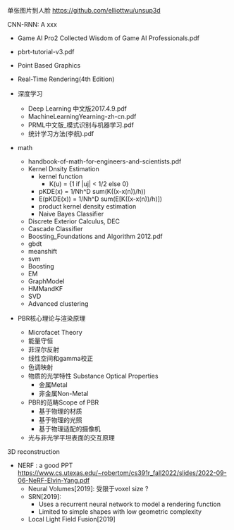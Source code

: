 
单张图片到人脸 https://github.com/elliottwu/unsup3d


CNN-RNN: A xxx
- Game AI Pro2 Collected Wisdom of Game AI Professionals.pdf
- pbrt-tutorial-v3.pdf
- Point Based Graphics
- Real-Time Rendering(4th Edition) 


- 深度学习
  - Deep Learning 中文版2017.4.9.pdf
  - MachineLearningYearning-zh-cn.pdf
  - PRML中文版_模式识别与机器学习.pdf
  - 统计学习方法(李航).pdf
  

- math
  - handbook-of-math-for-engineers-and-scientists.pdf
  - Kernel Dnsity Estimation
    - kernel function
      - K(u) = {1 if |uj| < 1/2 else 0}
    - pKDE(x) = 1/Nh^D sum(K((x-x(n))/h))
    - E(pKDE(x)) = 1/Nh^D sum(E[K((x-x(n))/h)])
    - product kernel density estimation
    - Naive Bayes Classifier
  - Discrete Exterior Calculus, DEC
  - Cascade Classifier
  - Boosting_Foundations and Algorithm 2012.pdf
  - gbdt
  - meanshift
  - svm
  - Boosting
  - EM
  - GraphModel
  - HMMandKF
  - SVD
  - Advanced clustering
  
- PBR核心理论与渲染原理
  - Microfacet Theory
  - 能量守恒
  - 菲涅尔反射
  - 线性空间和gamma校正
  - 色调映射
  - 物质的光学特性 Substance Optical Properties
    - 金属Metal
    - 非金属Non-Metal
  - PBR的范畴Scope of PBR
    - 基于物理的材质
    - 基于物理的光照
    - 基于物理适配的摄像机
  - 光与非光学平坦表面的交互原理
  
3D reconstruction
- NERF : a good PPT https://www.cs.utexas.edu/~robertom/cs391r_fall2022/slides/2022-09-06-NeRF-Elvin-Yang.pdf
  - Neural Volumes[2019]: 受限于voxel size ? 
  - SRN[2019]:
    - Uses a recurrent neural network to model a rendering function
    - Limited to simple shapes with low geometric complexity
  - Local Light Field Fusion[2019]
